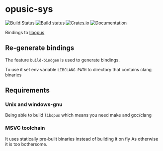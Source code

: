 # opusic-sys

[![Build Status](https://travis-ci.org/DoumanAsh/opusic-sys.svg?branch=master)](https://travis-ci.org/DoumanAsh/opusic-sys)
[![Build status](https://ci.appveyor.com/api/projects/status/crphcqtvtjctacm8/branch/master?svg=true)](https://ci.appveyor.com/project/DoumanAsh/opusic-sys/branch/master)
[![Crates.io](https://img.shields.io/crates/v/opusic-sys.svg)](https://crates.io/crates/opusic-sys)
[![Documentation](https://docs.rs/opusic-sys/badge.svg)](https://docs.rs/crate/opusic-sys/)

Bindings to [libopus](https://github.com/xiph/opus)

## Re-generate bindings

The feature `build-bindgen` is used to generate bindings.

To use it set env variable `LIBCLANG_PATH` to directory that contains clang binaries

## Requirements

### Unix and windows-gnu

Being able to build `libopus` which means you need make and gcc/clang

### MSVC toolchain

It uses statically pre-built binaries instead of building it on fly
As otherwise it is too bothersome.
